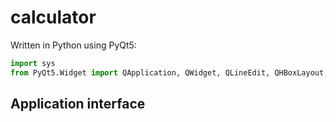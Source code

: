 # calculator

Written in Python using PyQt5:

```python
import sys
from PyQt5.Widget import QApplication, QWidget, QLineEdit, QHBoxLayout, QVBoxLayout, QPushButton
```
## Application interface
